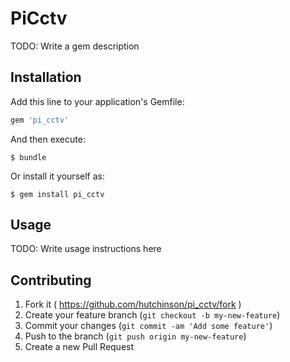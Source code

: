 # PiCctv

TODO: Write a gem description

## Installation

Add this line to your application's Gemfile:

```ruby
gem 'pi_cctv'
```

And then execute:

    $ bundle

Or install it yourself as:

    $ gem install pi_cctv

## Usage

TODO: Write usage instructions here

## Contributing

1. Fork it ( https://github.com/hutchinson/pi_cctv/fork )
2. Create your feature branch (`git checkout -b my-new-feature`)
3. Commit your changes (`git commit -am 'Add some feature'`)
4. Push to the branch (`git push origin my-new-feature`)
5. Create a new Pull Request
